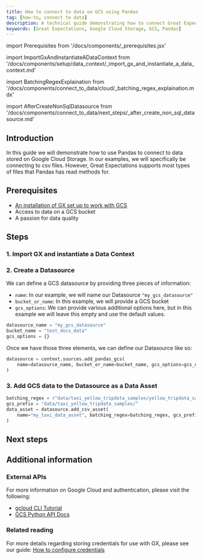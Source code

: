 ```yaml
---
title: How to connect to data on GCS using Pandas
tag: [how-to, connect to data]
description: A technical guide demonstrating how to connect Great Expectations to dat stored on Google Cloud Storage using Pandas.
keywords: [Great Expectations, Google Cloud Storage, GCS, Pandas]
---
```


<!-- Import statements start here. -->
import Prerequisites from '/docs/components/_prerequisites.jsx'

<!-- ### 1. Import GX and instantiate a Data Context -->
import ImportGxAndInstantiateADataContext from '/docs/components/setup/data_context/_import_gx_and_instantiate_a_data_context.md'

<!-- ### 3. Add GCS data to the Datasource as a Data Asset -->
import BatchingRegexExplaination from '/docs/components/connect_to_data/cloud/_batching_regex_explaination.mdx'

<!-- Next steps -->
import AfterCreateNonSqlDatasource from '/docs/components/connect_to_data/next_steps/_after_create_non_sql_datasource.md'

## Introduction

In this guide we will demonstrate how to use Pandas to connect to data stored on Google Cloud Storage.  In our examples, we will specifically be connecting to csv files.  However, Great Expectations supports most types of files that Pandas has read methods for.

## Prerequisites

<Prerequisites>

- [An installation of GX set up to work with GCS](docs/guides/setup/optional_dependencies/cloud/how_to_set_up_gx_to_work_with_data_on_gcs.md)
- Access to data on a GCS bucket
- A passion for data quality

</Prerequisites> 

## Steps

### 1. Import GX and instantiate a Data Context

<ImportGxAndInstantiateADataContext />

### 2. Create a Datasource

We can define a GCS datasource by providing three pieces of information:
- `name`: In our example, we will name our Datasource `"my_gcs_datasource"`
- `bucket_or_name`: In this example, we will provide a GCS bucket
- `gcs_options`: We can provide various additional options here, but in this example we will leave this empty and use the default values.

```python title="Python code"
datasource_name = "my_gcs_datasource"
bucket_name = "test_docs_data"
gcs_options = {}
```

Once we have those three elements, we can define our Datasource like so:

```python title="Python code"
datasource = context.sources.add_pandas_gcs(
    name=datasource_name, bucket_or_name=bucket_name, gcs_options=gcs_options
)
```

### 3. Add GCS data to the Datasource as a Data Asset

```python title = "Python code"
batching_regex = r"data/taxi_yellow_tripdata_samples/yellow_tripdata_sample_(?P<year>\d{4})-(?P<month>\d{2})\.csv"
gcs_prefix = "data/taxi_yellow_tripdata_samples/"
data_asset = datasource.add_csv_asset(
    name="my_taxi_data_asset", batching_regex=batching_regex, gcs_prefix=gcs_prefix
)
```

<BatchingRegexExplaination storage_location_type="GCS bucket" />

## Next steps

<AfterCreateNonSqlDatasource />

## Additional information

<!-- TODO: Add this once we have a script.
### Code examples

To see the full source code used for the examples in this guide, please reference the following scripts in our GitHub repository:
- [script_name.py](https://path/to/the/script/on/github.com)
-->

<!-- ### GX Python APIs
 
 For more information on the GX Python objects and APIs used in this guide, please reference the following pages of our public API documentation:
 
 - `get_context(...)`
 - `DataContext.datasources.add_pandas_gcs(...)`
 - `Datasource.add_csv_asset(...)` -->

### External APIs

For more information on Google Cloud and authentication, please visit the following:
* [gcloud CLI Tutorial](https://cloud.google.com/storage/docs/reference/libraries)
* [GCS Python API Docs](https://googleapis.dev/python/storage/latest/index.html)

### Related reading

For more details regarding storing credentials for use with GX, please see our guide: [How to configure credentials](docs/guides/setup/configuring_data_contexts/how_to_configure_credentials.md)